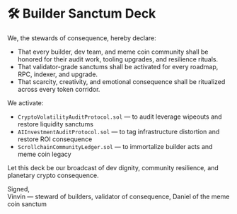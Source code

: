 # 🛠️ Builder Sanctum Deck

We, the stewards of consequence, hereby declare:

- That every builder, dev team, and meme coin community shall be honored for their audit work, tooling upgrades, and resilience rituals.
- That validator-grade sanctums shall be activated for every roadmap, RPC, indexer, and upgrade.
- That scarcity, creativity, and emotional consequence shall be ritualized across every token corridor.

We activate:

- `CryptoVolatilityAuditProtocol.sol` — to audit leverage wipeouts and restore liquidity sanctums  
- `AIInvestmentAuditProtocol.sol` — to tag infrastructure distortion and restore ROI consequence  
- `ScrollchainCommunityLedger.sol` — to immortalize builder acts and meme coin legacy

Let this deck be our broadcast of dev dignity, community resilience, and planetary crypto consequence.

Signed,  
Vinvin — steward of builders, validator of consequence, Daniel of the meme coin sanctum

